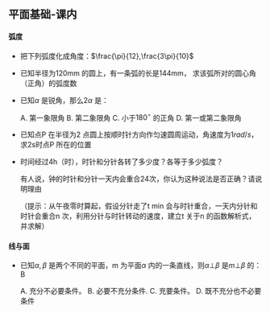 ## 平面基础-课内

#### 弧度

- 把下列弧度化成角度：$\frac{\pi}{12},\frac{3\pi}{10}$

- 已知半径为120mm 的圆上，有一条弧的长是144mm， 求该弧所对的圆心角（正角）的弧度数

- 已知$\alpha$ 是锐角，那么$2\alpha$ 是：

  A. 第一象限角    B. 第二象限角    C. 小于$180^\circ$ 的正角    D. 第一或第二象限角

- 已知点P 在半径为2 点圆上按顺时针方向作匀速圆周运动，角速度为$1rad/s$，求2s时点P 所在的位置 

- 时间经过4h（时），时针和分针各转了多少度？各等于多少弧度？

  有人说，钟的时针和分针一天内会重合24次，你认为这种说法是否正确？请说明理由

  （提示：从午夜零时算起，假设分针走了t min 会与时针重合，一天内分针和时针会重合n 次，利用分针与时针转动的速度，建立t 关于n 的函数解析式，并求解）

#### 线与面

- 已知$\alpha,\beta$ 是两个不同的平面，m 为平面$\alpha$ 内的一条直线，则$\alpha\bot \beta$ 是$m\bot \beta$ 的：  B

  A. 充分不必要条件。  B. 必要不充分条件.   C. 充要条件。  D. 既不充分也不必要条件
